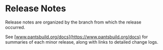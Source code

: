 Release Notes
=============

Release notes are organized by the branch from which the release occurred.

See [www.pantsbuild.org/docs](https://www.pantsbuild.org/docs) for summaries of each minor release, along with links to detailed change logs.
